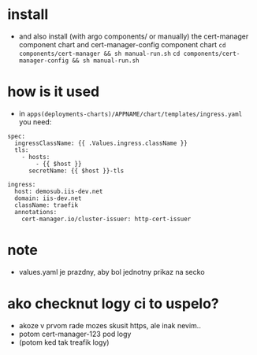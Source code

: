 

# install
- and also install (with argo components/ or manually) the cert-manager component chart and cert-manager-config component chart
  `cd components/cert-manager && sh manual-run.sh`
  `cd components/cert-manager-config && sh manual-run.sh`


# how is it used
- in `apps(deployments-charts)/APPNAME/chart/templates/ingress.yaml` you need:

```
spec:
  ingressClassName: {{ .Values.ingress.className }}
  tls:
    - hosts:
        - {{ $host }}
      secretName: {{ $host }}-tls

ingress:
  host: demosub.iis-dev.net
  domain: iis-dev.net
  className: traefik
  annotations:
    cert-manager.io/cluster-issuer: http-cert-issuer
```


# note
- values.yaml je prazdny, aby bol jednotny prikaz na secko


# ako checknut logy ci to uspelo?
- akoze v prvom rade mozes skusit https, ale inak nevim..
- potom cert-manager-123 pod logy
- (potom ked tak treafik logy)
